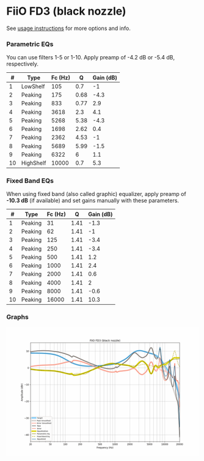 # FiiO FD3 (black nozzle)
See [usage instructions](https://github.com/jaakkopasanen/AutoEq#usage) for more options and info.

### Parametric EQs
You can use filters 1-5 or 1-10. Apply preamp of -4.2 dB or -5.4 dB, respectively.

|   # | Type      |   Fc (Hz) |    Q |   Gain (dB) |
|-----|-----------|-----------|------|-------------|
|   1 | LowShelf  |       105 | 0.7  |        -1   |
|   2 | Peaking   |       175 | 0.68 |        -4.3 |
|   3 | Peaking   |       833 | 0.77 |         2.9 |
|   4 | Peaking   |      3618 | 2.3  |         4.1 |
|   5 | Peaking   |      5268 | 5.38 |        -4.3 |
|   6 | Peaking   |      1698 | 2.62 |         0.4 |
|   7 | Peaking   |      2362 | 4.53 |        -1   |
|   8 | Peaking   |      5689 | 5.99 |        -1.5 |
|   9 | Peaking   |      6322 | 6    |         1.1 |
|  10 | HighShelf |     10000 | 0.7  |         5.3 |

### Fixed Band EQs
When using fixed band (also called graphic) equalizer, apply preamp of **-10.3 dB** (if available) and set gains manually with these parameters.

|   # | Type    |   Fc (Hz) |    Q |   Gain (dB) |
|-----|---------|-----------|------|-------------|
|   1 | Peaking |        31 | 1.41 |        -1.3 |
|   2 | Peaking |        62 | 1.41 |        -1   |
|   3 | Peaking |       125 | 1.41 |        -3.4 |
|   4 | Peaking |       250 | 1.41 |        -3.4 |
|   5 | Peaking |       500 | 1.41 |         1.2 |
|   6 | Peaking |      1000 | 1.41 |         2.4 |
|   7 | Peaking |      2000 | 1.41 |         0.6 |
|   8 | Peaking |      4000 | 1.41 |         2   |
|   9 | Peaking |      8000 | 1.41 |        -0.6 |
|  10 | Peaking |     16000 | 1.41 |        10.3 |

### Graphs
![](./FiiO%20FD3%20(black%20nozzle).png)
